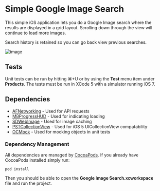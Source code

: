 # Simple Google Image Search

This simple iOS application lets you do a Google Image search where the results are displayed in a grid layout. Scrolling down through the view will continue to load more images. 

Search history is retained so you can go back view previous searches.

![image](http://dev.blakerdesign.com/misc/img/image-search.png)

## Tests
Unit tests can be run by hitting ⌘+U or by using the **Test** menu item under **Products**. The tests must be run in XCode 5 with a simulator running iOS 7.

## Dependencies
* [AFNetworking](https://github.com/AFNetworking/AFNetworking) - Used for API requests
* [MBProgressHUD](https://github.com/jdg/MBProgressHUD) - Used for indicating loading
* [SDWebImage](https://github.com/rs/SDWebImage) - Used for image caching
* [PSTCollectionView](https://github.com/steipete/PSTCollectionView) - Used for iOS 5 UICollectionView compatability
* [OCMock](https://github.com/erikdoe/ocmock) - Used for mocking objects in unit tests

### Dependency Management
All dependencies are managed by [CocoaPods](http://cocoapods.org). If you already have CocoaPods installed simply run:

	pod install

Then you should be able to open the **Google Image Search.xcworkspace** file and run the project.
